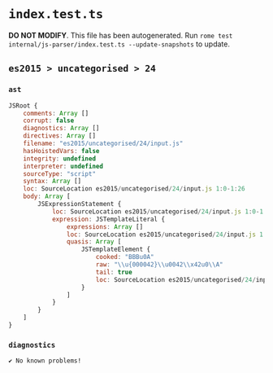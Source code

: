 # `index.test.ts`

**DO NOT MODIFY**. This file has been autogenerated. Run `rome test internal/js-parser/index.test.ts --update-snapshots` to update.

## `es2015 > uncategorised > 24`

### `ast`

```javascript
JSRoot {
	comments: Array []
	corrupt: false
	diagnostics: Array []
	directives: Array []
	filename: "es2015/uncategorised/24/input.js"
	hasHoistedVars: false
	integrity: undefined
	interpreter: undefined
	sourceType: "script"
	syntax: Array []
	loc: SourceLocation es2015/uncategorised/24/input.js 1:0-1:26
	body: Array [
		JSExpressionStatement {
			loc: SourceLocation es2015/uncategorised/24/input.js 1:0-1:26
			expression: JSTemplateLiteral {
				expressions: Array []
				loc: SourceLocation es2015/uncategorised/24/input.js 1:0-1:26
				quasis: Array [
					JSTemplateElement {
						cooked: "BBBu0A"
						raw: "\\u{000042}\\u0042\\x42u0\\A"
						tail: true
						loc: SourceLocation es2015/uncategorised/24/input.js 1:1-1:25
					}
				]
			}
		}
	]
}
```

### `diagnostics`

```
✔ No known problems!

```

